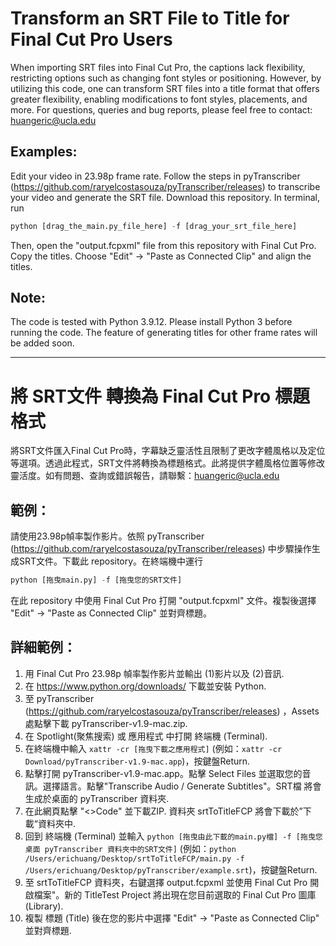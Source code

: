 # Transform an SRT File to Title for Final Cut Pro Users
When importing SRT files into Final Cut Pro, the captions lack flexibility, restricting options such as changing font styles or positioning. However, by utilizing this code, one can transform SRT files into a title format that offers greater flexibility, enabling modifications to font styles, placements, and more. For questions, queries and bug reports, please feel free to contact: huangeric@ucla.edu

## Examples:
Edit your video in 23.98p frame rate. Follow the steps in pyTranscriber (https://github.com/raryelcostasouza/pyTranscriber/releases) to transcribe your video and generate the SRT file. Download this repository. In terminal, run 
```python
python [drag_the_main.py_file_here] -f [drag_your_srt_file_here]
```
Then, open the "output.fcpxml" file from this repository with Final Cut Pro. Copy the titles. Choose "Edit" -> "Paste as Connected Clip" and align the titles.

## Note:
The code is tested with Python 3.9.12. Please install Python 3 before running the code. The feature of generating titles for other frame rates will be added soon.

-----------
# 將 SRT文件 轉換為 Final Cut Pro 標題格式
將SRT文件匯入Final Cut Pro時，字幕缺乏靈活性且限制了更改字體風格以及定位等選項。透過此程式，SRT文件將轉換為標題格式。此將提供字體風格位置等修改靈活度。如有問題、查詢或錯誤報告，請聯繫：huangeric@ucla.edu

## 範例：
請使用23.98p幀率製作影片。依照 pyTranscriber (https://github.com/raryelcostasouza/pyTranscriber/releases) 中步驟操作生成SRT文件。下載此 repository。在終端機中運行
```python
python [拖曳main.py] -f [拖曳您的SRT文件]
```
在此 repository 中使用 Final Cut Pro 打開 "output.fcpxml" 文件。複製後選擇 "Edit" -> "Paste as Connected Clip" 並對齊標題。

## 詳細範例：
1. 用 Final Cut Pro 23.98p 幀率製作影片並輸出 (1)影片以及 (2)音訊.
2. 在 https://www.python.org/downloads/ 下載並安裝 Python.
3. 至 pyTranscriber (https://github.com/raryelcostasouza/pyTranscriber/releases) ，Assets 處點擊下載 pyTranscriber-v1.9-mac.zip.
4. 在 Spotlight(聚焦搜索) 或 應用程式 中打開 終端機 (Terminal).
5. 在終端機中輸入 `xattr -cr [拖曳下載之應用程式]` (例如：`xattr -cr Download/pyTranscriber-v1.9-mac.app`)，按鍵盤Return.
6. 點擊打開 pyTranscriber-v1.9-mac.app。點擊 Select Files 並選取您的音訊。選擇語言。點擊"Transcribe Audio / Generate Subtitles"。SRT檔 將會生成於桌面的 pyTranscriber 資料夾.
7. 在此網頁點擊 "<>Code" 並下載ZIP. 資料夾 srtToTitleFCP 將會下載於”下載“資料夾中.
8. 回到 終端機 (Terminal) 並輸入 `python [拖曳由此下載的main.py檔] -f [拖曳您桌面 pyTranscriber 資料夾中的SRT文件]` (例如：`python /Users/erichuang/Desktop/srtToTitleFCP/main.py -f /Users/erichuang/Desktop/pyTranscriber/example.srt`)，按鍵盤Return.
9. 至 srtToTitleFCP 資料夾，右鍵選擇 output.fcpxml 並使用 Final Cut Pro 開啟檔案"。新的 TitleTest Project 將出現在您目前選取的 Final Cut Pro 圖庫(Library).
10. 複製 標題 (Title) 後在您的影片中選擇 "Edit" -> "Paste as Connected Clip" 並對齊標題.
